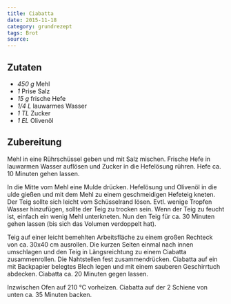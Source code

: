 ```yaml
---
title: Ciabatta
date: 2015-11-18
category: grundrezept
tags: Brot
source: 
---
```

## Zutaten
- *450 g*  Mehl
- *1*  Prise Salz 
- *15 g*  frische Hefe
- *1/4 L*  lauwarmes Wasser
- *1 TL*  Zucker
- *1 EL*  Olivenöl

## Zubereitung
Mehl in eine Rührschüssel geben und mit Salz mischen. Frische Hefe in lauwarmen Wasser auflösen und Zucker in die Hefelösung rühren. Hefe ca. 10 Minuten gehen lassen. 

In die Mitte vom Mehl eine Mulde drücken. Hefelösung und Olivenöl in die ulde gießen und mit dem Mehl zu einem geschmeidigen Hefeteig kneten.  Der Teig sollte sich leicht vom Schüsselrand lösen. Evtl. wenige Tropfen Wasser hinzufügen, sollte der Teig zu trocken sein. Wenn der Teig zu feucht ist, einfach ein wenig Mehl unterkneten. Nun den Teig für ca. 30 Minuten gehen lassen (bis sich das Volumen verdoppelt hat).

Teig auf einer leicht bemehlten Arbeitsfläche zu einem großen Rechteck von ca. 30x40 cm ausrollen. Die kurzen Seiten einmal nach innen umschlagen und den Teig in Längsreichtung zu einem Ciabatta zusammenrollen. Die Nahtstellen fest zusammendrücken. Ciabatta auf ein mit Backpapier belegtes Blech legen und mit einem sauberen Geschirrtuch abdecken. 
Ciabatta ca. 20 Minuten gegen lassen. 

Inzwischen Ofen auf 210 °C vorheizen. Ciabatta auf der 2 Schiene von unten ca. 35 Minuten backen.